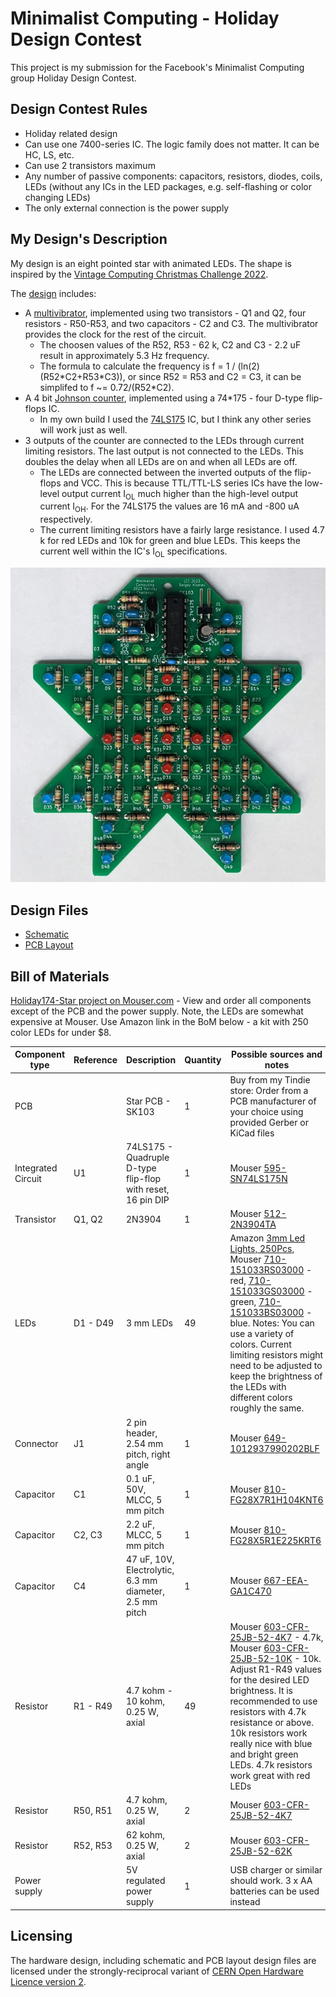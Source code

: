 # Minimalist Computing - Holiday Design Contest

This project is my submission for the Facebook's Minimalist Computing group Holiday Design Contest.

## Design Contest Rules
* Holiday related design
* Can use one 7400-series IC. The logic family does not matter. It can be HC, LS, etc.
* Can use 2 transistors maximum
* Any number of passive components: capacitors, resistors, diodes, coils, LEDs (without any ICs in the LED packages, e.g. self-flashing or color changing LEDs)
* The only external connection is the power supply

## My Design's Description

My design is an eight pointed star with animated LEDs. The shape is inspired by the [Vintage Computing Christmas Challenge 2022](https://logiker.com/Vintage-Computing-Christmas-Challenge-2022).

The [design](KiCad/star-schematic-1.0.pdf) includes:
* A [multivibrator](https://en.wikipedia.org/wiki/Multivibrator), implemented using two transistors - Q1 and Q2, four resistors - R50-R53, and two capacitors - C2 and C3. The multivibrator provides the clock for the rest of the circuit.
  * The choosen values of the R52, R53 - 62 k, C2 and C3 - 2.2 uF result in approximately 5.3 Hz frequency.
  * The formula to calculate the frequency is f = 1 / (ln(2)(R52\*C2+R53\*C3)), or since R52 = R53 and C2 = C3, it can be simplifed to f ~= 0.72/(R52*C2).
* A 4 bit [Johnson counter](https://en.wikipedia.org/wiki/Ring_counter), implemented using a 74*175 - four D-type flip-flops IC.
  * In my own build I used the [74LS175](https://www.ti.com/lit/ds/symlink/sn74ls174.pdf) IC, but I think any other series will work just as well.
* 3 outputs of the counter are connected to the LEDs through current limiting resistors. The last output is not connected to the LEDs. This doubles the delay when all LEDs are on and when all LEDs are off.
  * The LEDs are connected between the inverted outputs of the flip-flops and VCC. This is because TTL/TTL-LS series ICs have the low-level output current I<sub>OL</sub> much higher than the high-level output current I<sub>OH</sub>. For the 74LS175 the values are 16 mA and -800 uA respectively.
  * The current limiting resistors have a fairly large resistance. I used 4.7 k for red LEDs and 10k for green and blue LEDs. This keeps the current well within the IC's I<sub>OL</sub> specifications.

![Star Assembled Board](images/holiday174-star.jpg)

## Design Files

* [Schematic](KiCad/star-schematic-1.0.pdf)
* [PCB Layout](KiCad/star-board-1.0.pdf)

## Bill of Materials

[Holiday174-Star project on Mouser.com](https://www.mouser.com/ProjectManager/ProjectDetail.aspx?AccessID=de9819fc8b) - View and order all components except of the PCB and the power supply. Note, the LEDs are somewhat expensive at Mouser. Use Amazon link in the BoM below - a kit with 250 color LEDs for under $8.

Component type     | Reference | Description                                 | Quantity | Possible sources and notes 
------------------ | --------- | ------------------------------------------- | -------- | --------------------------
PCB                |           | Star PCB - SK103                            | 1        | Buy from my Tindie store: Order from a PCB manufacturer of your choice using provided Gerber or KiCad files
Integrated Circuit | U1        | 74LS175 - Quadruple D-type flip-flop with reset, 16 pin DIP | 1 | Mouser [595-SN74LS175N](https://www.mouser.com/ProductDetail/595-SN74LS175N)
Transistor         | Q1, Q2    | 2N3904                                      | 1        | Mouser [512-2N3904TA](https://www.mouser.com/ProductDetail/512-2N3904TA)
LEDs               | D1 - D49  | 3 mm LEDs                                   | 49       | Amazon [3mm Led Lights, 250Pcs](https://www.amazon.com/dp/B0C5HZ6W99), Mouser [710-151033RS03000](https://www.mouser.com/ProductDetail/710-151033RS03000) - red, [710-151033GS03000](https://www.mouser.com/ProductDetail/710-151033GS03000) - green, [710-151033BS03000](https://www.mouser.com/ProductDetail/710-151033BS03000) - blue. Notes: You can use a variety of colors. Current limiting resistors might need to be adjusted to keep the brightness of the LEDs with different colors roughly the same.
Connector          | J1        | 2 pin header, 2.54 mm pitch, right angle    | 1        | Mouser [649-1012937990202BLF](https://www.mouser.com/ProductDetail/649-1012937990202BLF)
Capacitor          | C1        | 0.1 uF, 50V, MLCC, 5 mm pitch               | 1        | Mouser [810-FG28X7R1H104KNT6](https://www.mouser.com/ProductDetail/810-FG28X7R1H104KNT6)
Capacitor          | C2, C3    | 2.2 uF, MLCC, 5 mm pitch                    | 1        | Mouser [810-FG28X5R1E225KRT6](https://www.mouser.com/ProductDetail/810-FG28X5R1E225KRT6)
Capacitor          | C4        | 47 uF, 10V, Electrolytic, 6.3 mm diameter, 2.5 mm pitch | 1 | Mouser [667-EEA-GA1C470](https://www.mouser.com/ProductDetail/667-EEA-GA1C470)
Resistor           | R1 - R49  | 4.7 kohm - 10 kohm, 0.25 W, axial           | 49        | Mouser [603-CFR-25JB-52-4K7](https://www.mouser.com/ProductDetail/603-CFR-25JB-52-4K7) - 4.7k, Mouser [603-CFR-25JB-52-10K](https://www.mouser.com/ProductDetail/603-CFR-25JB-52-10K) - 10k. Adjust R1-R49 values for the desired LED brightness. It is recommended to use resistors with 4.7k resistance or above. 10k resistors work really nice with blue and bright green LEDs. 4.7k resistors work great with red LEDs
Resistor           | R50, R51  | 4.7 kohm, 0.25 W, axial                     | 2        | Mouser [603-CFR-25JB-52-4K7](https://www.mouser.com/ProductDetail/603-CFR-25JB-52-4K7)
Resistor           | R52, R53  | 62 kohm, 0.25 W, axial                      | 2        | Mouser [603-CFR-25JB-52-62K](https://www.mouser.com/ProductDetail/603-CFR-25JB-52-62K)
Power supply       |           | 5V regulated power supply                   | 1        | USB charger or similar should work. 3 x AA batteries can be used instead

## Licensing

The hardware design, including schematic and PCB layout design files are licensed under the strongly-reciprocal variant of [CERN Open Hardware Licence version 2](license-cern_ohl_s_v2.txt).

